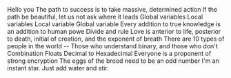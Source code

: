 <o>
Hello you
The path to success is to take massive, determined action
If the path be beautiful, let us not ask where it leads
Global variables
Local variables
Local variable
Global variable
Every addition to true knowledge is an addition to human powe
Divide and rule
Love is anterior to life, posterior to death, initial of creation, and the exponent of breath
There are 10 types of people in the world -- Those who understand binary, and those who don't
Combination
Floats
Decimal to Hexadecimal
Everyone is a proponent of strong encryption
The eggs of the brood need to be an odd number
I'm an instant star. Just add water and stir.

